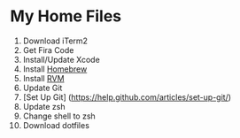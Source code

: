 # My Home Files

1. Download iTerm2
2. Get Fira Code
3. Install/Update Xcode
4. Install [Homebrew](https://brew.sh/)
5. Install [RVM](https://rvm.io/rvm/install)
6. Update Git
7. [Set Up Git] (https://help.github.com/articles/set-up-git/)
8. Update zsh
9. Change shell to zsh
10. Download dotfiles

